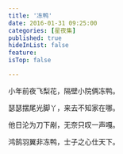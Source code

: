 ```yaml
---
title: '冻鸭'
date: 2016-01-31 09:25:00
categories: [星夜集]
published: true
hideInList: false
feature: 
isTop: false

---
```


小年前夜飞梨花，隔壁小院俩冻鸭。

瑟瑟摆尾光脚丫，来去不知家在哪。

他日沦为刀下剐，无奈只叹一声嘎。

鸿鹄羽翼非冻鸭，士子之心仕天下。

